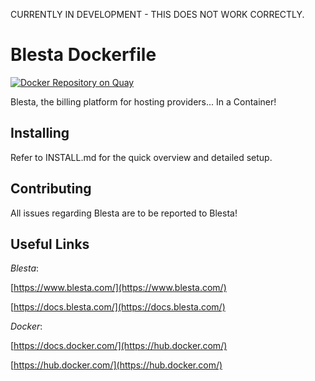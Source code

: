 CURRENTLY IN DEVELOPMENT - THIS DOES NOT WORK CORRECTLY.

# Blesta Dockerfile

[![Docker Repository on Quay](https://quay.io/repository/terrahost/docker-blesta/status "Docker Repository on Quay")](https://quay.io/repository/terrahost/docker-blesta)

Blesta, the billing platform for hosting providers... In a Container!

## Installing

Refer to INSTALL.md for the quick overview and detailed setup.

## Contributing

All issues regarding Blesta are to be reported to Blesta!

## Useful Links

*Blesta*:

[https://www.blesta.com/](https://www.blesta.com/)

[https://docs.blesta.com/](https://docs.blesta.com/)


*Docker*:

[https://docs.docker.com/](https://hub.docker.com/)

[https://hub.docker.com/](https://hub.docker.com/)
